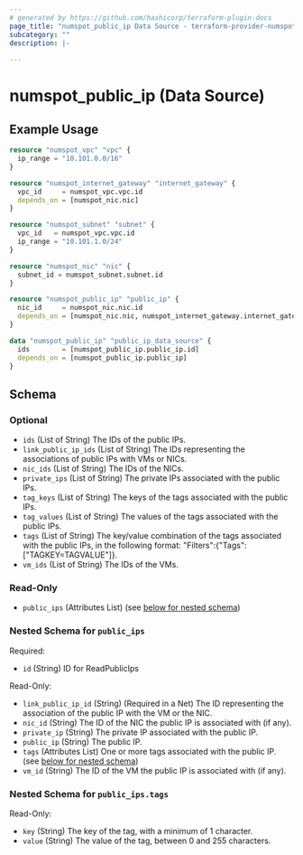 ```yaml
---
# generated by https://github.com/hashicorp/terraform-plugin-docs
page_title: "numspot_public_ip Data Source - terraform-provider-numspot"
subcategory: ""
description: |-
  
---
```


# numspot_public_ip (Data Source)



## Example Usage

```terraform
resource "numspot_vpc" "vpc" {
  ip_range = "10.101.0.0/16"
}

resource "numspot_internet_gateway" "internet_gateway" {
  vpc_id     = numspot_vpc.vpc.id
  depends_on = [numspot_nic.nic]
}

resource "numspot_subnet" "subnet" {
  vpc_id   = numspot_vpc.vpc.id
  ip_range = "10.101.1.0/24"
}

resource "numspot_nic" "nic" {
  subnet_id = numspot_subnet.subnet.id
}

resource "numspot_public_ip" "public_ip" {
  nic_id     = numspot_nic.nic.id
  depends_on = [numspot_nic.nic, numspot_internet_gateway.internet_gateway]
}

data "numspot_public_ip" "public_ip_data_source" {
  ids        = [numspot_public_ip.public_ip.id]
  depends_on = [numspot_public_ip.public_ip]
}
```

<!-- schema generated by tfplugindocs -->
## Schema

### Optional

- `ids` (List of String) The IDs of the public IPs.
- `link_public_ip_ids` (List of String) The IDs representing the associations of public IPs with VMs or NICs.
- `nic_ids` (List of String) The IDs of the NICs.
- `private_ips` (List of String) The private IPs associated with the public IPs.
- `tag_keys` (List of String) The keys of the tags associated with the public IPs.
- `tag_values` (List of String) The values of the tags associated with the public IPs.
- `tags` (List of String) The key/value combination of the tags associated with the public IPs, in the following format: "Filters":{"Tags":["TAGKEY=TAGVALUE"]}.
- `vm_ids` (List of String) The IDs of the VMs.

### Read-Only

- `public_ips` (Attributes List) (see [below for nested schema](#nestedatt--public_ips))

<a id="nestedatt--public_ips"></a>
### Nested Schema for `public_ips`

Required:

- `id` (String) ID for ReadPublicIps

Read-Only:

- `link_public_ip_id` (String) (Required in a Net) The ID representing the association of the public IP with the VM or the NIC.
- `nic_id` (String) The ID of the NIC the public IP is associated with (if any).
- `private_ip` (String) The private IP associated with the public IP.
- `public_ip` (String) The public IP.
- `tags` (Attributes List) One or more tags associated with the public IP. (see [below for nested schema](#nestedatt--public_ips--tags))
- `vm_id` (String) The ID of the VM the public IP is associated with (if any).

<a id="nestedatt--public_ips--tags"></a>
### Nested Schema for `public_ips.tags`

Read-Only:

- `key` (String) The key of the tag, with a minimum of 1 character.
- `value` (String) The value of the tag, between 0 and 255 characters.
